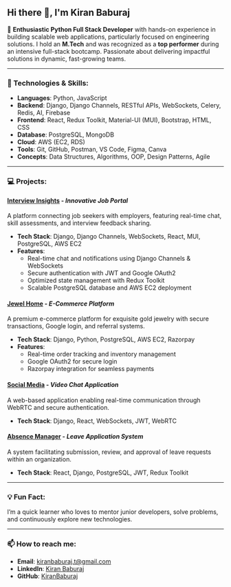 ## Hi there 👋, I'm Kiran Baburaj

🚀 **Enthusiastic Python Full Stack Developer** with hands-on experience in building scalable web applications, particularly focused on engineering solutions. I hold an **M.Tech** and was recognized as a **top performer** during an intensive full-stack bootcamp. Passionate about delivering impactful solutions in dynamic, fast-growing teams.

---

### 🔧 Technologies & Skills:
- **Languages**: Python, JavaScript
- **Backend**: Django, Django Channels, RESTful APIs, WebSockets, Celery, Redis, AI, Firebase
- **Frontend**: React, Redux Toolkit, Material-UI (MUI), Bootstrap, HTML, CSS
- **Database**: PostgreSQL, MongoDB
- **Cloud**: AWS (EC2, RDS)
- **Tools**: Git, GitHub, Postman, VS Code, Figma, Canva
- **Concepts**: Data Structures, Algorithms, OOP, Design Patterns, Agile

---

### 💻 Projects:

#### **[Interview Insights](https://interviewinsights.site)** - *Innovative Job Portal*
A platform connecting job seekers with employers, featuring real-time chat, skill assessments, and interview feedback sharing.

- **Tech Stack**: Django, Django Channels, WebSockets, React, MUI, PostgreSQL, AWS EC2
- **Features**:
  - Real-time chat and notifications using Django Channels & WebSockets
  - Secure authentication with JWT and Google OAuth2
  - Optimized state management with Redux Toolkit
  - Scalable PostgreSQL database and AWS EC2 deployment

#### **[Jewel Home](https://jewelhome.site)** - *E-Commerce Platform*
A premium e-commerce platform for exquisite gold jewelry with secure transactions, Google login, and referral systems.

- **Tech Stack**: Django, Python, PostgreSQL, AWS EC2, Razorpay
- **Features**:
  - Real-time order tracking and inventory management
  - Google OAuth2 for secure login
  - Razorpay integration for seamless payments

#### **[Social Media](https://github.com/KiranBaburaj/socialmedia-frontend)** - *Video Chat Application*
A web-based application enabling real-time communication through WebRTC and secure authentication.

- **Tech Stack**: Django, React, WebSockets, JWT, WebRTC

#### **[Absence Manager](https://github.com/KiranBaburaj/Absence_Manager_Frontend)** - *Leave Application System*
A system facilitating submission, review, and approval of leave requests within an organization.

- **Tech Stack**: React, Django, PostgreSQL, JWT, Redux Toolkit

---


### 💡 Fun Fact:
I’m a quick learner who loves to mentor junior developers, solve problems, and continuously explore new technologies.

---

### 📫 How to reach me:
- **Email**: [kiranbaburaj.t@gmail.com](mailto:kiranbaburaj.t@gmail.com)
- **LinkedIn**: [Kiran Baburaj](https://www.linkedin.com/in/kiran-baburaj)
- **GitHub**: [KiranBaburaj](https://github.com/KiranBaburaj)
